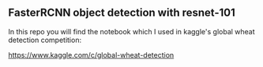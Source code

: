 ## FasterRCNN object detection with resnet-101
In this repo you will find the notebook which I used in kaggle's global wheat detection competition:

https://www.kaggle.com/c/global-wheat-detection
